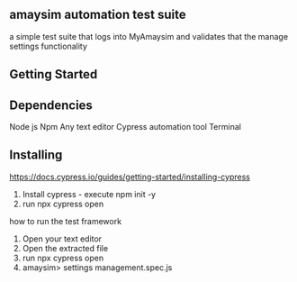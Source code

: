 ## amaysim automation test suite
a simple test suite that logs into MyAmaysim and
validates that the manage settings functionality

## Getting Started
## Dependencies
Node js
Npm 
Any text editor
Cypress automation tool
Terminal

## Installing
https://docs.cypress.io/guides/getting-started/installing-cypress
1. Install cypress - execute npm init -y
2. run npx cypress open

how to run the test framework
1. Open your text editor
2. Open the extracted file
3. run npx cypress open
4. amaysim> settings management.spec.js

